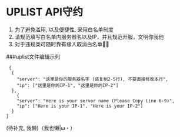 # UPLIST API守约
1. 为了避免滥用, 以及便捷性, 采用白名单制度
2. 请规范填写白名单内服务器名以及IP，并且规范开服，文明你我他
3. 对于违规类可随时靠有缘人取消白名单🤏🏻

###uplist文件编辑示列
```
 {
  {
    "server": "这里是你的服务器名字 (请复制2-5行), 不要直接修改本行",
    "ip": ["这里是你的IP-1", "这里是你的IP-2"]
  },
    {
    "server": "Here is your server name (Please Copy Line 6-9)",
    "ip": ["Here is your IP-1", "Here is your IP-2"]
  }
}
```
(待补充, 我懒)（我也懒|ω・）